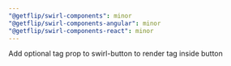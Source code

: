 ```yaml
---
"@getflip/swirl-components": minor
"@getflip/swirl-components-angular": minor
"@getflip/swirl-components-react": minor
---
```


Add optional tag prop to swirl-button to render tag inside button
